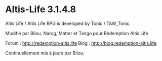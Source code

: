 Altis-Life 3.1.4.8
==================

Altis Life / Altis Life RPG is developed by Tonic / TAW_Tonic.

Modifié par Bilou, Narog, Matter et Tango pour Rédemption Altis Life

Forum : http://redemption-altis.life
Blog : http://blog.redemption-altis.life

Continuellement mis à jours par Bilou.